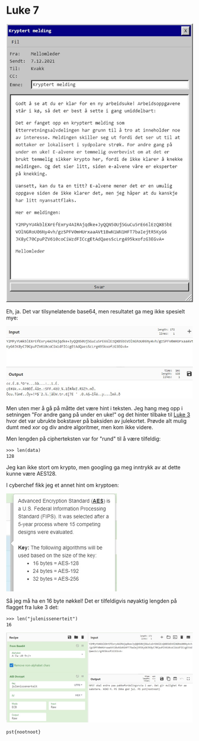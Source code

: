 # Luke 7
![](mail.jpg)

Eh, ja. Det var tilsynelatende base64, men resultatet ga meg ikke spesielt mye:

![](base64.jpg)

Men uten mer å gå på måtte det være hint i teksten. Jeg hang meg opp i setningen "For andre gang på under en uke!" og det hinter tilbake til [Luke 3](./luke3) hvor det var ubrukte bokstaver på baksiden av julekortet. Prøvde alt mulig dumt med xor og div andre algoritmer, men kom ikke videre.

Men lengden på cipherteksten var for "rund" til å være tilfeldig:

    >>> len(data)
    128

Jeg kan ikke stort om krypto, men googling ga meg inntrykk av at dette kunne være AES128.

I cyberchef fikk jeg et annet hint om kryptoen:

![](crypto-hint.jpg)


Så jeg må ha en 16 byte nøkkel! Det er tilfeldigvis nøyaktig lengden på flagget fra luke 3 det:

    >>> len("julenissenerteit")
    16


![](solved.jpg)

    pst{nootnoot}


